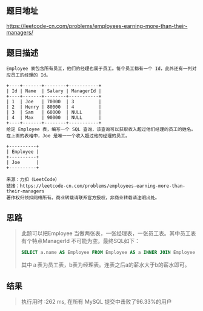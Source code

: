 
## 题目地址
https://leetcode-cn.com/problems/employees-earning-more-than-their-managers/

## 题目描述
```
Employee 表包含所有员工，他们的经理也属于员工。每个员工都有一个 Id，此外还有一列对应员工的经理的 Id。

+----+-------+--------+-----------+
| Id | Name  | Salary | ManagerId |
+----+-------+--------+-----------+
| 1  | Joe   | 70000  | 3         |
| 2  | Henry | 80000  | 4         |
| 3  | Sam   | 60000  | NULL      |
| 4  | Max   | 90000  | NULL      |
+----+-------+--------+-----------+
给定 Employee 表，编写一个 SQL 查询，该查询可以获取收入超过他们经理的员工的姓名。在上面的表格中，Joe 是唯一一个收入超过他的经理的员工。

+----------+
| Employee |
+----------+
| Joe      |
+----------+

来源：力扣（LeetCode）
链接：https://leetcode-cn.com/problems/employees-earning-more-than-their-managers
著作权归领扣网络所有。商业转载请联系官方授权，非商业转载请注明出处。
```

## 思路

> 此题可以把Employee 当做两张表，一张经理表，一张员工表。其中员工表有个特点ManagerId 不可能为空。最终SQL如下：
>
> ```sql
> SELECT a.name AS Employee FROM Employee AS a INNER JOIN Employee AS b ON a.ManagerId=b.Id AND a.ManagerId IS NOT NULL  WHERE a.Salary>b.Salary
> ```
>
> 其中ａ表为员工表，b表为经理表。连表之后a的薪水大于b的薪水即可。

## 结果

> 执行用时 :262 ms, 在所有 MySQL 提交中击败了96.33%的用户